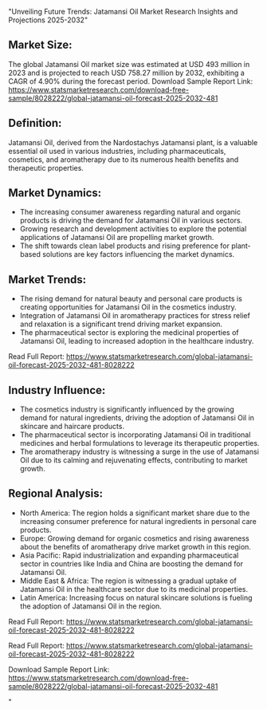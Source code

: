 "Unveiling Future Trends: Jatamansi Oil Market Research Insights and Projections 2025-2032"
<html>
<body>

<h2>Market Size:</h2>
<p>The global Jatamansi Oil market size was estimated at USD 493 million in 2023 and is projected to reach USD 758.27 million by 2032, exhibiting a CAGR of 4.90% during the forecast period. 
Download Sample Report Link: <a href='https://www.statsmarketresearch.com/download-free-sample/8028222/global-jatamansi-oil-forecast-2025-2032-481'>https://www.statsmarketresearch.com/download-free-sample/8028222/global-jatamansi-oil-forecast-2025-2032-481</a></p>

<h2>Definition:</h2>
<p>Jatamansi Oil, derived from the Nardostachys Jatamansi plant, is a valuable essential oil used in various industries, including pharmaceuticals, cosmetics, and aromatherapy due to its numerous health benefits and therapeutic properties.</p>

<h2>Market Dynamics:</h2>
<ul>
<li>The increasing consumer awareness regarding natural and organic products is driving the demand for Jatamansi Oil in various sectors.</li>
<li>Growing research and development activities to explore the potential applications of Jatamansi Oil are propelling market growth.</li>
<li>The shift towards clean label products and rising preference for plant-based solutions are key factors influencing the market dynamics.</li>
</ul>

<h2>Market Trends:</h2>
<ul>
<li>The rising demand for natural beauty and personal care products is creating opportunities for Jatamansi Oil in the cosmetics industry.</li>
<li>Integration of Jatamansi Oil in aromatherapy practices for stress relief and relaxation is a significant trend driving market expansion.</li>
<li>The pharmaceutical sector is exploring the medicinal properties of Jatamansi Oil, leading to increased adoption in the healthcare industry.</li>
</ul>
<p>Read Full Report: <a href='https://www.statsmarketresearch.com/global-jatamansi-oil-forecast-2025-2032-481-8028222'>https://www.statsmarketresearch.com/global-jatamansi-oil-forecast-2025-2032-481-8028222</a></p>

<h2>Industry Influence:</h2>
<ul>
<li>The cosmetics industry is significantly influenced by the growing demand for natural ingredients, driving the adoption of Jatamansi Oil in skincare and haircare products.</li>
<li>The pharmaceutical sector is incorporating Jatamansi Oil in traditional medicines and herbal formulations to leverage its therapeutic properties.</li>
<li>The aromatherapy industry is witnessing a surge in the use of Jatamansi Oil due to its calming and rejuvenating effects, contributing to market growth.</li>
</ul>

<h2>Regional Analysis:</h2>
<ul>
<li>North America: The region holds a significant market share due to the increasing consumer preference for natural ingredients in personal care products.</li>
<li>Europe: Growing demand for organic cosmetics and rising awareness about the benefits of aromatherapy drive market growth in this region.</li>
<li>Asia Pacific: Rapid industrialization and expanding pharmaceutical sector in countries like India and China are boosting the demand for Jatamansi Oil.</li>
<li>Middle East & Africa: The region is witnessing a gradual uptake of Jatamansi Oil in the healthcare sector due to its medicinal properties.</li>
<li>Latin America: Increasing focus on natural skincare solutions is fueling the adoption of Jatamansi Oil in the region.</li>
</ul>
<p>Read Full Report: <a href='https://www.statsmarketresearch.com/global-jatamansi-oil-forecast-2025-2032-481-8028222'>https://www.statsmarketresearch.com/global-jatamansi-oil-forecast-2025-2032-481-8028222</a></p>

<p>Read Full Report: <a href='https://www.statsmarketresearch.com/global-jatamansi-oil-forecast-2025-2032-481-8028222'>https://www.statsmarketresearch.com/global-jatamansi-oil-forecast-2025-2032-481-8028222</a></p>
<p>Download Sample Report Link: <a href='https://www.statsmarketresearch.com/download-free-sample/8028222/global-jatamansi-oil-forecast-2025-2032-481'>https://www.statsmarketresearch.com/download-free-sample/8028222/global-jatamansi-oil-forecast-2025-2032-481</a></p>

</body>
</html>"
